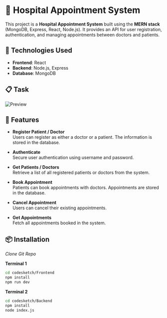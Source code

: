 # 🏥 Hospital Appointment System

This project is a **Hospital Appointment System** built using the **MERN stack** (MongoDB, Express, React, Node.js). It provides an API for user registration, authentication, and managing appointments between doctors and patients.


## 🚀 Technologies Used

- **Frontend**: React
- **Backend**: Node.js, Express
- **Database**: MongoDB

## 📋 Task

![Preview](https://live.staticflickr.com/65535/54535508338_47f0f9ccbd_b.jpg)

## 📌 Features

- **Register Patient / Doctor**  
  Users can register as either a doctor or a patient. The information is stored in the database.

- **Authenticate**  
  Secure user authentication using username and password.

- **Get Patients / Doctors**  
  Retrieve a list of all registered patients or doctors from the system.

- **Book Appointment**  
  Patients can book appointments with doctors. Appointments are stored in the database.

- **Cancel Appointment**  
  Users can cancel their existing appointments.

- **Get Appointments**  
  Fetch all appointments booked in the system.

## 📦 Installation
*Clone Git Repo*

**Terminal 1**
```bash
cd codesketch/Frontend
npm install
npm run dev
```
**Terminal 2**
```bash
cd codesketch/Backend
npm install
node index.js
```